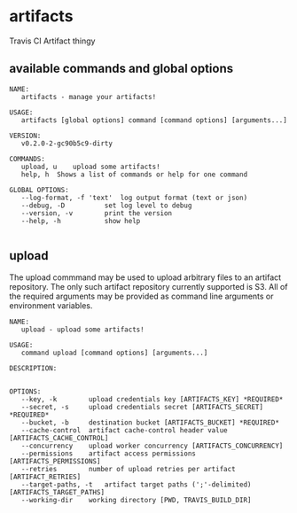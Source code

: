 artifacts
=========

Travis CI Artifact thingy

## available commands and global options

```
NAME:
   artifacts - manage your artifacts!

USAGE:
   artifacts [global options] command [command options] [arguments...]

VERSION:
   v0.2.0-2-gc90b5c9-dirty

COMMANDS:
   upload, u	upload some artifacts!
   help, h	Shows a list of commands or help for one command
   
GLOBAL OPTIONS:
   --log-format, -f 'text'	log output format (text or json)
   --debug, -D			set log level to debug
   --version, -v		print the version
   --help, -h			show help
   
```

## upload

The upload commmand may be used to upload arbitrary files to an artifact
repository.  The only such artifact repository currently supported is
S3.  All of the required arguments may be provided as command line
arguments or environment variables.

```
NAME:
   upload - upload some artifacts!

USAGE:
   command upload [command options] [arguments...]

DESCRIPTION:
   

OPTIONS:
   --key, -k 		upload credentials key [ARTIFACTS_KEY] *REQUIRED*
   --secret, -s 	upload credentials secret [ARTIFACTS_SECRET] *REQUIRED*
   --bucket, -b 	destination bucket [ARTIFACTS_BUCKET] *REQUIRED*
   --cache-control 	artifact cache-control header value [ARTIFACTS_CACHE_CONTROL]
   --concurrency 	upload worker concurrency [ARTIFACTS_CONCURRENCY]
   --permissions 	artifact access permissions [ARTIFACTS_PERMISSIONS]
   --retries 		number of upload retries per artifact [ARTIFACT_RETRIES]
   --target-paths, -t 	artifact target paths (';'-delimited) [ARTIFACTS_TARGET_PATHS]
   --working-dir 	working directory [PWD, TRAVIS_BUILD_DIR]
   
```
